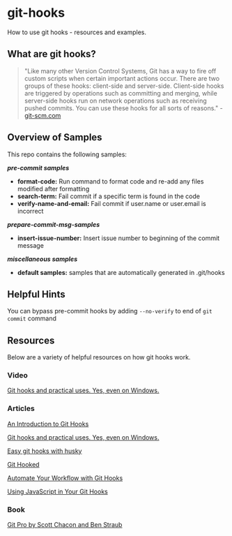 # git-hooks
How to use git hooks - resources and examples.

## What are git hooks?
> "Like many other Version Control Systems, Git has a way to fire off custom scripts when certain important actions occur. There are two groups of these hooks: client-side and server-side. Client-side hooks are triggered by operations such as committing and merging, while server-side hooks run on network operations such as receiving pushed commits. You can use these hooks for all sorts of reasons." - [git-scm.com](https://git-scm.com/book/en/v2/Customizing-Git-Git-Hooks)

## Overview of Samples
This repo contains the following samples:

**_pre-commit samples_**
- **format-code:** Run command to format code and re-add any files modified after formatting
- **search-term:** Fail commit if a specific term is found in the code
- **verify-name-and-email:** Fail commit if user.name or user.email is incorrect

**_prepare-commit-msg-samples_**
- **insert-issue-number:** Insert issue number to beginning of the commit message

**_miscellaneous samples_**
- **default samples:** samples that are automatically generated in .git/hooks

## Helpful Hints
You can bypass pre-commit hooks by adding `--no-verify` to end of `git commit` command

## Resources
Below are a variety of helpful resources on how git hooks work.

### Video
[Git hooks and practical uses. Yes, even on Windows.](http://www.youtube.com/watch?feature=player_embedded&v=fMYv6-SZsSo&t=240s)

### Articles
[An Introduction to Git Hooks](https://www.sitepoint.com/introduction-git-hooks/)

[Git hooks and practical uses. Yes, even on Windows.](https://www.tygertec.com/git-hooks-practical-uses-windows/)

[Easy git hooks with husky](https://www.vojtechruzicka.com/githooks-husky/)

[Git Hooked](https://www.javascriptjanuary.com/blog/git-hooked "Git Hooked")

[Automate Your Workflow with Git Hooks](https://hackernoon.com/automate-your-workflow-with-git-hooks-fef5d9b2a58c)

[Using JavaScript in Your Git Hooks](https://medium.com/@Sergeon/using-javascript-in-your-git-hooks-f0ce09477334 "Using JavaScript in Your Git Hooks")

### Book
[Git Pro by Scott Chacon and Ben Straub](https://git-scm.com/book/en/v2)
